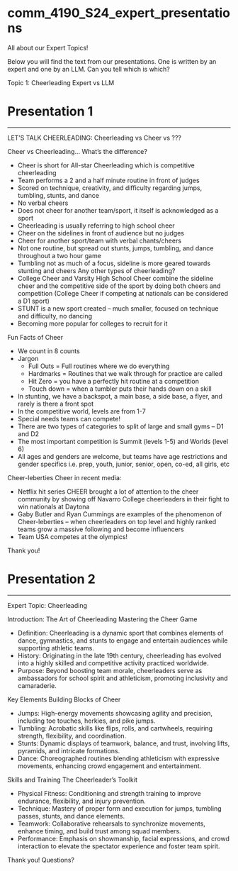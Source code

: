 # comm_4190_S24_expert_presentations
All about our Expert Topics!

Below you will find the text from our presentations. One is written by an expert and one by an LLM. Can you tell which is which?

Topic 1: Cheerleading Expert vs LLM
# Presentation 1
------------------------------------------------------------------------------------------------------------------------------------
LET’S TALK CHEERLEADING: Cheerleading vs Cheer vs ???

Cheer vs Cheerleading… What’s the difference?
- Cheer is short for All-star Cheerleading which is competitive cheerleading
- Team performs a 2 and a half minute routine in front of judges
- Scored on technique, creativity, and difficulty regarding jumps, tumbling, stunts, and dance
- No verbal cheers
- Does not cheer for another team/sport, it itself is acknowledged as a sport
- Cheerleading is usually referring to high school cheer 
- Cheer on the sidelines in front of audience but no judges
- Cheer for another sport/team with verbal chants/cheers
- Not one routine, but spread out stunts, jumps, tumbling, and dance throughout a two hour game
- Tumbling not as much of a focus, sideline is more geared towards stunting and cheers
Any other types of cheerleading?
- College Cheer and Varsity High School Cheer combine the sideline cheer and the competitive side of the sport by doing both cheers and competition (College Cheer if competing at nationals can be considered a D1 sport)
- STUNT is a new sport created – much smaller, focused on technique and difficulty, no dancing
- Becoming more popular for colleges to recruit for it

Fun Facts of Cheer 
- We count in 8 counts
- Jargon
  - Full Outs = Full routines where we do everything
  - Hardmarks = Routines that we walk through for practice are called 
  - Hit Zero = you have a perfectly hit routine at a competition
  - Touch down = when a tumbler puts their hands down on a skill
- In stunting, we have a backspot, a main base, a side base, a flyer, and rarely is there a front spot
- In the competitive world, levels are from 1-7
- Special needs teams can compete!
- There are two types of categories to split of large and small gyms – D1 and D2
- The most important competition is Summit (levels 1-5) and Worlds (level 6)
- All ages and genders are welcome, but teams have age restrictions and gender specifics i.e. prep, youth, junior, senior, open, co-ed, all girls, etc

Cheer-leberties
Cheer in recent media:
- Netflix hit series CHEER brought a lot of attention to the cheer community by showing off Navarro College cheerleaders in their fight to win nationals at Daytona
- Gaby Butler and Ryan Cummings are examples of the phenomenon of Cheer-leberties – when cheerleaders on top level and highly ranked teams grow a massive following and become influencers 
- Team USA competes at the olympics!  

Thank you!

# Presentation 2
------------------------------------------------------------------------------------------------------------------------------------
Expert Topic: Cheerleading

Introduction: The Art of Cheerleading
Mastering the Cheer Game
- Definition: Cheerleading is a dynamic sport that combines elements of dance, gymnastics, and stunts to engage and entertain audiences while supporting athletic teams.
- History: Originating in the late 19th century, cheerleading has evolved into a highly skilled and competitive activity practiced worldwide.
- Purpose: Beyond boosting team morale, cheerleaders serve as ambassadors for school spirit and athleticism, promoting inclusivity and camaraderie.

Key Elements
Building Blocks of Cheer
- Jumps: High-energy movements showcasing agility and precision, including toe touches, herkies, and pike jumps.
- Tumbling: Acrobatic skills like flips, rolls, and cartwheels, requiring strength, flexibility, and coordination.
- Stunts: Dynamic displays of teamwork, balance, and trust, involving lifts, pyramids, and intricate formations.
- Dance: Choreographed routines blending athleticism with expressive movements, enhancing crowd engagement and entertainment.

Skills and Training
The Cheerleader’s Toolkit
- Physical Fitness: Conditioning and strength training to improve endurance, flexibility, and injury prevention.
- Technique: Mastery of proper form and execution for jumps, tumbling passes, stunts, and dance elements.
- Teamwork: Collaborative rehearsals to synchronize movements, enhance timing, and build trust among squad members.
- Performance: Emphasis on showmanship, facial expressions, and crowd interaction to elevate the spectator experience and foster team spirit.

Thank you! Questions?


